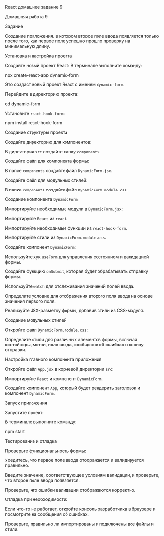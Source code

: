 React домашнее задание 9

Домашняя работа 9



Задание


Создание приложения, в котором второе поле ввода появляется только после того, как первое поле успешно прошло проверку на минимальную длину.


Установка и настройка проекта


Создайте новый проект React: В терминале выполните команду:

npx create-react-app dynamic-form

Это создаст новый проект React с именем `dynamic-form`.


Перейдите в директорию проекта:

cd dynamic-form


Установите `react-hook-form`:

npm install react-hook-form


Создание структуры проекта


Создайте директорию для компонентов:

В директории `src` создайте папку `components`.


Создайте файл для компонента формы:

В папке `components` создайте файл `DynamicForm.jsx`.


Создайте файл для модульных стилей:

В папке `components` создайте файл `DynamicForm.module.css`.


Создание компонента `DynamicForm`


Импортируйте необходимые модули в `DynamicForm.jsx`:

Импортируйте `React` из `react`.

Импортируйте необходимые функции из `react-hook-form`.

Импортируйте стили из `DynamicForm.module.css`.


Создайте компонент `DynamicForm`:

Используйте хук `useForm` для управления состоянием и валидацией формы.

Создайте функцию `onSubmit`, которая будет обрабатывать отправку формы.

Используйте `watch` для отслеживания значений полей ввода.

Определите условие для отображения второго поля ввода на основе значения первого поля.

Реализуйте JSX-разметку формы, добавив стили из CSS-модуля.


Создание модульных стилей


Откройте файл `DynamicForm.module.css`:

Определите стили для различных элементов формы, включая контейнеры, метки, поля ввода, сообщения об ошибках и кнопку отправки.


Настройка главного компонента приложения


Откройте файл `App.jsx` в корневой директории `src`:

Импортируйте `React` и компонент `DynamicForm`.

Создайте компонент `App`, который будет рендерить заголовок и компонент `DynamicForm`.


Запуск приложения


Запустите проект:

В терминале выполните команду:

npm start


Тестирование и отладка


Проверьте функциональность формы:

Убедитесь, что первое поле ввода отображается и валидируется правильно.

Введите значение, соответствующее условиям валидации, и проверьте, что второе поле ввода появляется.

Проверьте, что ошибки валидации отображаются корректно.


Отладка при необходимости:

Если что-то не работает, откройте консоль разработчика в браузере и посмотрите на сообщения об ошибках.

Проверьте, правильно ли импортированы и подключены все файлы и стили.